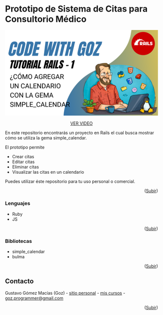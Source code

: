 <!-- ABOUT THE PROJECT -->
# Prototipo de Sistema de Citas para Consultorio Médico

[![Product Name Screen Shot][product-screenshot]](https://codewithgoz/tutorials/5)

<p align="center"><a href="https://codewithgoz/tutorials/5">VER VIDEO</a></p>

En este repositorio encontrarás un proyecto en Rails el cual busca
mostrar cómo se utiliza la gema simple_calendar.

El prototipo permite

* Crear citas
* Editar citas
* Eliminar citas
* Visualizar las citas en un calendario

Puedes utilizar éste repositorio para tu uso personal o comercial.

<p align="right">(<a href="#top">Subir</a>)</p>

### Lenguajes

* Ruby
* JS

<p align="right">(<a href="#top">Subir</a>)</p>

### Bibliotecas

* simple_calendar
* bulma

<p align="right">(<a href="#top">Subir</a>)</p>

<!-- CONTACT -->
## Contacto

Gustavo Gómez Macías (Goz) - [sitio personal](https://gustavogm.me) - [mis cursos](https://codewithgoz.com) - goz.programmer@gmail.com

<p align="right">(<a href="#top">Subir</a>)</p>

<!-- MARKDOWN LINKS & IMAGES -->
[product-screenshot]: rails1.png
